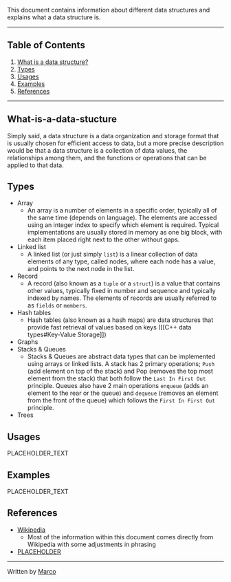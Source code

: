 This document contains information about different data structures and explains what a data structure is. 

---

## Table of Contents

1. [What is a data structure?](#What-is-a-data-stucture)
2. [Types](#Types)
3. [Usages](#Usages)
4. [Examples](#Examples)
5. [References](#References)

---

## What-is-a-data-stucture

Simply said, a data structure is a data organization and storage format that is usually chosen for efficient access to data, but a more precise description would be that a data structure is a collection of data values, the relationships among them, and the functions or operations that can be applied to that data. 

## Types
- Array
	- An array is a number of elements in a specific order, typically all of the same time (depends on language). The elements are accessed using an integer index to specify which element is required. Typical implementations are usually stored in memory as one big block, with each item placed right next to the other without gaps.
- Linked list
	- A linked list (or just simply ``list``) is a linear collection of data elements of any type, called nodes, where each node has a value, and points to the next node in the list.
- Record
	- A record (also known as a ``tuple`` or a ``struct``) is a value that contains other values, typically fixed in number and sequence and typically indexed by names. The elements of records are usually referred to as ``fields`` or ``members``.
- Hash tables
	- Hash tables (also known as a hash maps) are data structures that provide fast retrieval of values based on keys ([[C++ data types#Key-Value Storage]]) 
- Graphs
- Stacks & Queues
	- Stacks & Queues are abstract data types that can be implemented  using arrays or linked lists. A stack has 2 primary operations; ``Push`` (add element on top of the stack) and Pop (removes the top most element from the stack) that both follow the `Last In First Out ` principle. Queues also have 2 main operations ``enqueue`` (adds an element to the rear or the queue) and ``dequeue`` (removes an element from the front of the queue) which follows the `First In First Out` principle.
- Trees

## Usages
PLACEHOLDER_TEXT

## Examples
PLACEHOLDER_TEXT

## References
- [Wikipedia](https://en.wikipedia.org/wiki/Data_structure)
	- Most of the information within this document comes directly from Wikipedia with some adjustments in phrasing
- [PLACEHOLDER](placeholder)

---

Written by [Marco](https://github.com/msh31/)